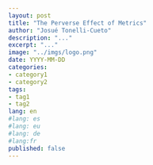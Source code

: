 ```yaml
---
layout: post
title: "The Perverse Effect of Metrics"
author: "Josué Tonelli-Cueto"
description: "..."
excerpt: "..."
image: "../imgs/logo.png"
date: YYYY-MM-DD
categories:
- category1
- category2
tags:
- tag1
- tag2
lang: en
#lang: es
#lang: eu
#lang: de
#lang:fr
published: false
---
```

